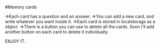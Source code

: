 #Memory cards

=>Each card has a question and an answer.
=>You can add a new card, and write whatever you want inside it.
=>Each card is stored in localstorage as a object.
=>There is a button you can use to delete all the cards. Soon i'll add another button on each card to delete it individually.

ENJOY IT.
